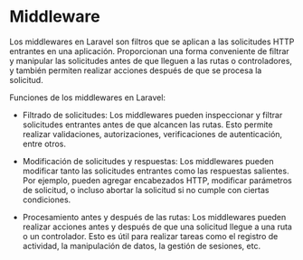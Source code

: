 # Middleware

Los middlewares en Laravel son filtros que se aplican a las solicitudes HTTP entrantes en una aplicación. Proporcionan una forma conveniente de filtrar y manipular las solicitudes antes de que lleguen a las rutas o controladores, y también permiten realizar acciones después de que se procesa la solicitud.

Funciones de los middlewares en Laravel:

- Filtrado de solicitudes: Los middlewares pueden inspeccionar y filtrar solicitudes entrantes antes de que alcancen las rutas. Esto permite realizar validaciones, autorizaciones, verificaciones de autenticación, entre otros.

- Modificación de solicitudes y respuestas: Los middlewares pueden modificar tanto las solicitudes entrantes como las respuestas salientes. Por ejemplo, pueden agregar encabezados HTTP, modificar parámetros de solicitud, o incluso abortar la solicitud si no cumple con ciertas condiciones.

- Procesamiento antes y después de las rutas: Los middlewares pueden realizar acciones antes y después de que una solicitud llegue a una ruta o un controlador. Esto es útil para realizar tareas como el registro de actividad, la manipulación de datos, la gestión de sesiones, etc.
